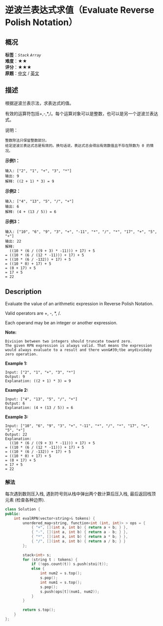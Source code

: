# 逆波兰表达式求值（Evaluate Reverse Polish Notation）
## 概况
**标签**：*`Stack`*  *`Array`*<br>
**难度**：★★<br>
**评分**：★★★<br>
**原题**：[中文](https://leetcode-cn.com/problems/evaluate-reverse-polish-notation) / [英文](https://leetcode.com/problems/evaluate-reverse-polish-notation)

## 描述
根据逆波兰表示法，求表达式的值。

有效的运算符包括+,-,*,/。每个运算对象可以是整数，也可以是另一个逆波兰表达式。

说明：

	整数除法只保留整数部分。
	给定逆波兰表达式总是有效的。换句话说，表达式总会得出有效数值且不存在除数为 0 的情况。

**示例1：**
```
输入: ["2", "1", "+", "3", "*"]
输出: 9
解释: ((2 + 1) * 3) = 9
```

**示例2：**
```
输入: ["4", "13", "5", "/", "+"]
输出: 6
解释: (4 + (13 / 5)) = 6
```

**示例3：**
```
输入: ["10", "6", "9", "3", "+", "-11", "*", "/", "*", "17", "+", "5", "+"]
输出: 22
解释: 
  ((10 * (6 / ((9 + 3) * -11))) + 17) + 5
= ((10 * (6 / (12 * -11))) + 17) + 5
= ((10 * (6 / -132)) + 17) + 5
= ((10 * 0) + 17) + 5
= (0 + 17) + 5
= 17 + 5
= 22
```

## Description
Evaluate the value of an arithmetic expression in Reverse Polish Notation.

Valid operators are +, -, *, /. 

Each operand may be an integer or another expression.

**Note:**

	Division between two integers should truncate toward zero.
	The given RPN expression is always valid. That means the expression would always evaluate to a result and there won&#39;tbe anydivideby zero operation.

**Example 1:**
```
Input: ["2", "1", "+", "3", "*"]
Output: 9
Explanation: ((2 + 1) * 3) = 9
```

**Example 2:**
```
Input: ["4", "13", "5", "/", "+"]
Output: 6
Explanation: (4 + (13 / 5)) = 6
```

**Example 3:**
```
Input: ["10", "6", "9", "3", "+", "-11", "*", "/", "*", "17", "+", "5", "+"]
Output: 22
Explanation: 
  ((10 * (6 / ((9 + 3) * -11))) + 17) + 5
= ((10 * (6 / (12 * -11))) + 17) + 5
= ((10 * (6 / -132)) + 17) + 5
= ((10 * 0) + 17) + 5
= (0 + 17) + 5
= 17 + 5
= 22
```

### 解法
每次遇到数则压入栈, 遇到符号则从栈中弹出两个数计算后压入栈, 最后返回栈顶元素 (检查各种边界).
```c++
class Solution {
public:
    int evalRPN(vector<string>& tokens) {
        unordered_map<string, function<int (int, int)> > ops = {
            { "+", [](int a, int b) { return a + b; } },
            { "-", [](int a, int b) { return a - b; } },
            { "*", [](int a, int b) { return a * b; } },
            { "/", [](int a, int b) { return a / b; } }
        };
        
        stack<int> s;
        for (string t : tokens) {
            if (!ops.count(t)) s.push(stoi(t));
            else {
                int num2 = s.top();
                s.pop();
                int num1 = s.top();
                s.pop();
                s.push(ops[t](num1, num2));
            }
        }
        
        return s.top();
    }
};
```
